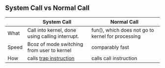 ## System Call vs Normal Call

||System Call|Normal Call|
|---|---|---|
|What|Call into kernel, done using calling interrupt.|fun(), which does not go to kernel for processing|
|Speed|Bcoz of mode switching from user to kernel|comparably fast
|How|calls [trap instruction](/Motherboard/CPU/Memory/Virtual_Physical_Memory/Terms.md)|calls call instruction|
